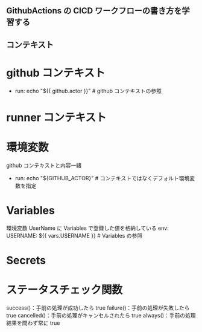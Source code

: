 ## GithubActions の CICD ワークフローの書き方を学習する

## コンテキスト

# github コンテキスト

- run: echo "${{ github.actor }}" # github コンテキストの参照

# runner コンテキスト

# 環境変数

github コンテキストと内容一緒

- run: echo "${GITHUB_ACTOR}" # コンテキストではなくデフォルト環境変数を指定

# Variables

環境変数 UserName に Variables で登録した値を格納している
env:
USERNAME: ${{ vars.USERNAME }} # Variables の参照

# Secrets

# ステータスチェック関数

success()：手前の処理が成功したら true
failure()：手前の処理が失敗したら true
cancelled()：手前の処理がキャンセルされたら true
always()：手前の処理結果を問わず常に true



